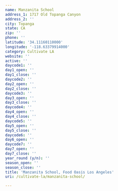```yaml
---
name: Manzanita School
address_1: 1717 Old Topanga Canyon
address_2: ''
city: Topanga
state: CA
zip: ''
phone: ''
latitude: '34.11160110000'
longitude: '-118.63379914000'
category: Cultivate LA
website: ''
active: ''
daycode1: ''
day1_open: ''
day1_close: ''
daycode2: ''
day2_open: ''
day2_close: ''
daycode3: ''
day3_open: ''
day3_close: ''
daycode4: ''
day4_open: ''
day4_close: ''
daycode5: ''
day5_open: ''
day5_close: ''
daycode6: ''
day6_open: ''
daycode7: ''
day7_open: ''
day7_close: ''
year_round (y/n): ''
season_open: ''
season_close: ''
title: 'Manzanita School, Food Oasis Los Angeles'
uri: /cultivate-la/manzanita-school/

---
```

